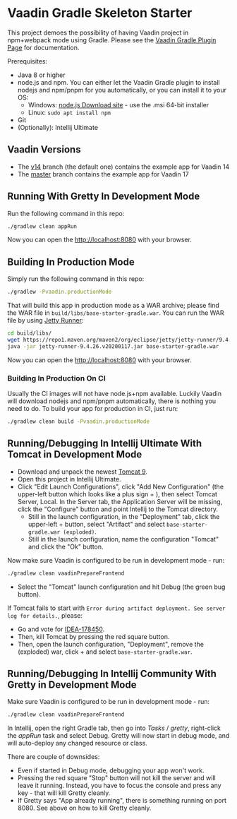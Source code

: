 # Vaadin Gradle Skeleton Starter

This project demoes the possibility of having Vaadin project in npm+webpack
mode using Gradle. Please see the [Vaadin Gradle Plugin Page](https://github.com/vaadin/vaadin-gradle-plugin)
for documentation.

Prerequisites:
* Java 8 or higher
* node.js and npm. You can either let the Vaadin Gradle plugin to install nodejs and
  npm/pnpm for you automatically, or you can install it to your OS:
  * Windows: [node.js Download site](https://nodejs.org/en/download/) - use the .msi 64-bit installer
  * Linux: `sudo apt install npm`
* Git
* (Optionally): Intellij Ultimate

## Vaadin Versions

* The [v14](https://github.com/vaadin/base-starter-gradle) branch (the default one)
  contains the example app for Vaadin 14
* The [master](https://github.com/vaadin/base-starter-gradle/tree/master) branch
  contains the example app for Vaadin 17

## Running With Gretty In Development Mode

Run the following command in this repo:

```bash
./gradlew clean appRun
```

Now you can open the [http://localhost:8080](http://localhost:8080) with your browser.

## Building In Production Mode

Simply run the following command in this repo:

```bash
./gradlew -Pvaadin.productionMode
```

That will build this app in production mode as a WAR archive; please find the
WAR file in `build/libs/base-starter-gradle.war`. You can run the WAR file
by using [Jetty Runner](https://mvnrepository.com/artifact/org.eclipse.jetty/jetty-runner):

```bash
cd build/libs/
wget https://repo1.maven.org/maven2/org/eclipse/jetty/jetty-runner/9.4.26.v20200117/jetty-runner-9.4.26.v20200117.jar
java -jar jetty-runner-9.4.26.v20200117.jar base-starter-gradle.war
```

Now you can open the [http://localhost:8080](http://localhost:8080) with your browser.

### Building In Production On CI

Usually the CI images will not have node.js+npm available. Luckily Vaadin
will download nodejs and npm/pnpm automatically, there is nothing
you need to do. To build your app for production in CI, just run:

```bash
./gradlew clean build -Pvaadin.productionMode
```

## Running/Debugging In Intellij Ultimate With Tomcat in Development Mode

* Download and unpack the newest [Tomcat 9](https://tomcat.apache.org/download-90.cgi).
* Open this project in Intellij Ultimate.
* Click "Edit Launch Configurations",
click "Add New Configuration" (the upper-left button which looks like a plus sign + ),
then select Tomcat Server, Local. In the Server tab, the Application Server will be missing,
click the "Configure" button and point Intellij to the Tomcat directory.
  * Still in the launch configuration, in the "Deployment" tab, click the upper-left + button,
    select "Artifact" and select `base-starter-gradle.war (exploded)`.
  * Still in the launch configuration, name the configuration "Tomcat" and click the "Ok" button.

Now make sure Vaadin is configured to be run in development mode - run:

```bash
./gradlew clean vaadinPrepareFrontend
```

* Select the "Tomcat" launch configuration and hit Debug (the green bug button).

If Tomcat fails to start with `Error during artifact deployment. See server log for details.`, please:
* Go and vote for [IDEA-178450](https://youtrack.jetbrains.com/issue/IDEA-178450).
* Then, kill Tomcat by pressing the red square button.
* Then, open the launch configuration, "Deployment", remove the (exploded) war, click + and select `base-starter-gradle.war`.

## Running/Debugging In Intellij Community With Gretty in Development Mode

Make sure Vaadin is configured to be run in development mode - run:

```bash
./gradlew clean vaadinPrepareFrontend
```

In Intellij, open the right Gradle tab, then go into *Tasks* / *gretty*, right-click the
*appRun* task and select Debug. Gretty will now start in debug mode, and will auto-deploy
any changed resource or class.

There are couple of downsides:
* Even if started in Debug mode, debugging your app won't work.
* Pressing the red square "Stop" button will not kill the server and will leave it running.
  Instead, you have to focus the console and press any key - that will kill Gretty cleanly.
* If Gretty says "App already running", there is something running on port 8080. See above
  on how to kill Gretty cleanly.
